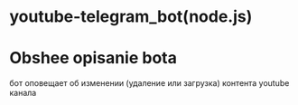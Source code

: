 # youtube-telegram_bot(node.js)
# Obshee opisanie bota
бот оповещает об изменении (удаление или загрузка) контента youtube канала
